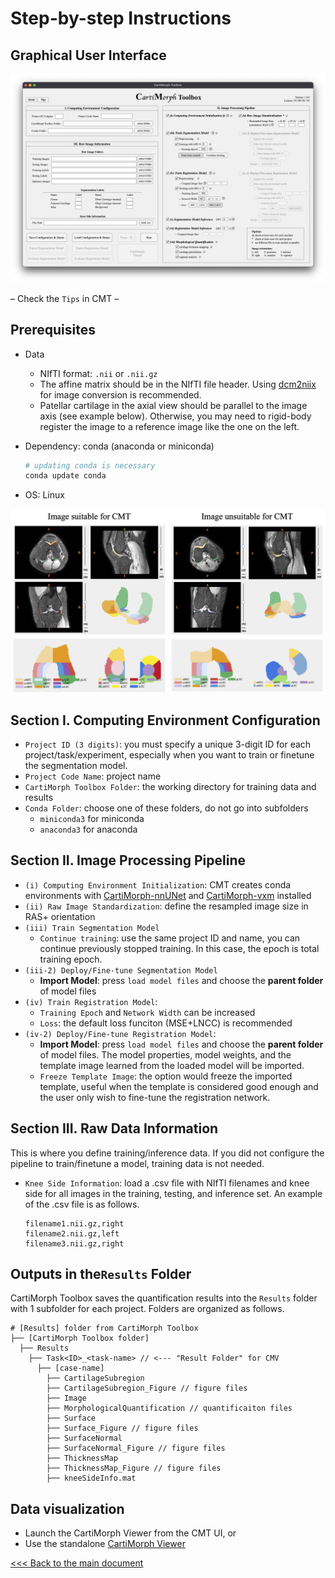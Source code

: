 # Step-by-step Instructions

## Graphical User Interface

![CMT-UI](instructions.assets/CMT-UI.png)

– Check the `Tips` in CMT –

## Prerequisites

- Data
  - NIfTI format: `.nii` or `.nii.gz`
  - The affine matrix should be in the NIfTI file header. Using [dcm2niix](https://github.com/rordenlab/dcm2niix) for image conversion is recommended.
  - Patellar cartilage in the axial view should be parallel to the image axis (see example below). Otherwise, you may need to rigid-body register the image to a reference image like the one on the left.
  
- Dependency: conda (anaconda or miniconda)

  ```bash
  # updating conda is necessary
  conda update conda
  ```

- OS: Linux

![example-MRI](instructions.assets/example-MRI.png)

## Section I. Computing Environment Configuration

- `Project ID (3 digits)`: you must specify a unique 3-digit ID for each project/task/experiment, especially when you want to train or finetune the segmentation model.
- `Project Code Name`: project name
- `CartiMorph Toolbox Folder`: the working directory for training data and results
- `Conda Folder`: choose one of these folders, do not go into subfolders 
  - `miniconda3` for miniconda
  - `anaconda3` for anaconda

## Section II. Image Processing Pipeline

- `(i) Computing Environment Initialization`: CMT creates conda environments with [CartiMorph-nnUNet](https://github.com/YongchengYAO/CartiMorph-nnUNet) and [CartiMorph-vxm](https://github.com/YongchengYAO/CartiMorph-vxm) installed
- `(ii) Raw Image Standardization`: define the resampled image size in RAS+ orientation
- `(iii) Train Segmentation Model`
  - `Continue training`: use the same project ID and name, you can continue previously stopped training. In this case, the epoch is total training epoch.
- `(iii-2) Deploy/Fine-tune Segmentation Model`
  - **Import Model**: press `load model files` and choose the **parent folder** of model files
- `(iv) Train Registration Model`:  
  - `Training Epoch` and `Network Width` can be increased
  - `Loss`: the default loss funciton (MSE+LNCC) is recommended
- `(iv-2) Deploy/Fine-tune Registration Model`:  
  - **Import Model**: press `load model files` and choose the **parent folder** of model files. The model properties, model weights, and the template image learned from the loaded model will be imported.
  - `Freeze Template Image`: the option would freeze the imported template, useful when the template is considered good enough and the user only wish to fine-tune the registration network.

## Section III. Raw Data Information

This is where you define training/inference data. If you did not configure the pipeline to train/finetune a model, training data is not needed.

- `Knee Side Information`: load a .csv file with NIfTI filenames and knee side for all images in the training, testing, and inference set. An example of the .csv file is as follows.

  ```
  filename1.nii.gz,right
  filename2.nii.gz,left
  filename3.nii.gz,right
  ```

## Outputs in the`Results` Folder

CartiMorph Toolbox saves the quantification results into the `Results` folder with 1 subfolder for each project.  Folders are organized as follows.

```
# [Results] folder from CartiMorph Toolbox
├── [CartiMorph Toolbox folder]
  ├── Results
    ├── Task<ID>_<task-name> // <--- "Result Folder" for CMV
      ├── [case-name]
        ├── CartilageSubregion
        ├── CartilageSubregion_Figure // figure files
        ├── Image
        ├── MorphologicalQuantification // quantificaiton files
        ├── Surface
        ├── Surface_Figure // figure files
        ├── SurfaceNormal
        ├── SurfaceNormal_Figure // figure files
        ├── ThicknessMap
        ├── ThicknessMap_Figure // figure files
        ├── kneeSideInfo.mat
```

## Data visualization

- Launch the CartiMorph Viewer from the CMT UI, or
- Use the standalone [CartiMorph Viewer](https://github.com/YongchengYAO/CartiMorph-Viewer) 

[<<< Back to the main document](https://github.com/YongchengYAO/CartiMorph-Toolbox)
